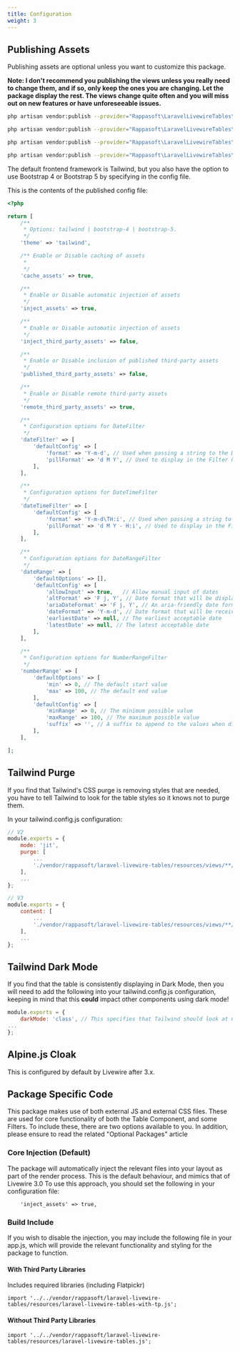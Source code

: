 ```yaml
---
title: Configuration
weight: 3
---
```


## Publishing Assets

Publishing assets are optional unless you want to customize this package.

**Note: I don't recommend you publishing the views unless you really need to change them, and if so, only keep the ones you are changing. Let the package display the rest. The views change quite often and you will miss out on new features or have unforeseeable issues.**

```bash
php artisan vendor:publish --provider="Rappasoft\LaravelLivewireTables\LaravelLivewireTablesServiceProvider" --tag=livewire-tables-config

php artisan vendor:publish --provider="Rappasoft\LaravelLivewireTables\LaravelLivewireTablesServiceProvider" --tag=livewire-tables-views

php artisan vendor:publish --provider="Rappasoft\LaravelLivewireTables\LaravelLivewireTablesServiceProvider" --tag=livewire-tables-translations

php artisan vendor:publish --provider="Rappasoft\LaravelLivewireTables\LaravelLivewireTablesServiceProvider" --tag=livewire-tables-public

```

The default frontend framework is Tailwind, but you also have the option to use Bootstrap 4 or Bootstrap 5 by specifying in the config file.

This is the contents of the published config file:

```php
<?php

return [
    /**
     * Options: tailwind | bootstrap-4 | bootstrap-5.
     */
    'theme' => 'tailwind',

    /** Enable or Disable caching of assets
     * 
     */
    'cache_assets' => true,

    /**
     * Enable or Disable automatic injection of assets
     */
    'inject_assets' => true,

    /**
     * Enable or Disable automatic injection of assets
     */
    'inject_third_party_assets' => false,

    /**
     * Enable or Disable inclusion of published third-party assets
     */
    'published_third_party_assets' => false,

    /**
     * Enable or Disable remote third-party assets
     */
    'remote_third_party_assets' => true,

    /**
     * Configuration options for DateFilter
     */
    'dateFilter' => [
        'defaultConfig' => [
            'format' => 'Y-m-d', // Used when passing a string to the DateFilter
            'pillFormat' => 'd M Y', // Used to display in the Filter Pills
        ],
    ],

    /**
     * Configuration options for DateTimeFilter
     */
    'dateTimeFilter' => [
        'defaultConfig' => [
            'format' => 'Y-m-d\TH:i', // Used when passing a string to the DateFilter
            'pillFormat' => 'd M Y - H:i', // Used to display in the Filter Pills
        ],
    ],

    /**
     * Configuration options for DateRangeFilter
     */
    'dateRange' => [
        'defaultOptions' => [],
        'defaultConfig' => [
            'allowInput' => true,   // Allow manual input of dates
            'altFormat' => 'F j, Y', // Date format that will be displayed once selected
            'ariaDateFormat' => 'F j, Y', // An aria-friendly date format
            'dateFormat' => 'Y-m-d', // Date format that will be received by the filter
            'earliestDate' => null, // The earliest acceptable date
            'latestDate' => null, // The latest acceptable date
        ],
    ],

    /**
     * Configuration options for NumberRangeFilter
     */
    'numberRange' => [
        'defaultOptions' => [
            'min' => 0, // The default start value
            'max' => 100, // The default end value
        ],
        'defaultConfig' => [
            'minRange' => 0, // The minimum possible value
            'maxRange' => 100, // The maximum possible value
            'suffix' => '', // A suffix to append to the values when displayed
        ],
    ],

];

```

## Tailwind Purge

If you find that Tailwind's CSS purge is removing styles that are needed, you have to tell Tailwind to look for the table styles so it knows not to purge them.

In your tailwind.config.js configuration:

```js
// V2
module.exports = {
    mode: 'jit',
    purge: [
        ...
        './vendor/rappasoft/laravel-livewire-tables/resources/views/**/*.blade.php',
    ],
    ...
};

// V3
module.exports = {
    content: [
        ...
        './vendor/rappasoft/laravel-livewire-tables/resources/views/**/*.blade.php',
    ],
    ...
};
```

## Tailwind Dark Mode
If you find that the table is consistently displaying in Dark Mode, then you will need to add the following into your tailwind.config.js configuration, keeping in mind that this **could** impact other components using dark mode! 

```js
module.exports = {
    darkMode: 'class', // This specifies that Tailwind should look at Class elements to determine dark mode
...
};
```

## Alpine.js Cloak

This is configured by default by Livewire after 3.x.

## Package Specific Code

This package makes use of both external JS and external CSS files.  These are used for core functionality of both the Table Component, and some Filters.  To include these, there are two options available to you.  In addition, please ensure to read the related "Optional Packages" article

### Core Injection (Default)
The package will automatically inject the relevant files into your layout as part of the render process.  This is the default behaviour, and mimics that of Livewire 3.0
To use this approach, you should set the following in your configuration file:
```
    'inject_assets' => true,
```

### Build Include
If you wish to disable the injection, you may include the following file in your app.js, which will provide the relevant functionality and styling for the package to function.

#### With Third Party Libraries
Includes required libraries (including Flatpickr)
```
import '../../vendor/rappasoft/laravel-livewire-tables/resources/laravel-livewire-tables-with-tp.js';
```

#### Without Third Party Libraries
```
import '../../vendor/rappasoft/laravel-livewire-tables/resources/laravel-livewire-tables.js';
```

